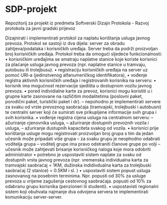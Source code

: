 # SDP-projekt
Repozitorij za projekt iz predmeta Softverski Dizajn Protokola - Razvoj protokola za javni gradski prijevoz


Dizajnirati i implementirati protokol za naplatu korištanja usluga javnog prevoza. Protokol se sastoji iz dva
dijela: server za obradu zahtjeva/podataka i korisničkih uređaja. Server treba da podrži proizvoljan broj
korisničkih uređaja. Protokol treba da omogući sljedeće funkcionalnosti:
• korisničkim uređajima se smatraju naplatne stanice koje koriste korisnici za plaćanje usluga javnog prevoza
(npr. naplatne stanice u tramvaju, autobusu ili trolejbusu).
• registraciju korisničkih uređaja na server uz pomoć URI-a (jedinstvenog alfanumeričkog identifikatora),
• vođenje registra aktivnih korisničkih uređaja i registrovanih korisnika na serveru:
• korisnik ima mogućnost rezervacije sjedišta u dostupnom vozilu javnog prevoza.
• pored individialne karte za prevoz, korisnici mogu koristiti u i grupne karte zasnovane na različitim
modalitetima (poslovni paket, porodični paket, turistički paket i dr).
– nepohodno je implementirati servere za svaku od vrste prevoznog saobraćaja (tramvajski, trolejbuski
i autobusni) te centralni server koji će sumirati sve prikupljene informacije svih grupa i svih korisnika.
• vođenje registra cijena usluga na centralnom serveru:
– ažuriranje cjenovnika usluga,
– ažuriranje dostupnih prevoznih vozila i usluga,
– ažuriranje dustupnih kapaciteta svakog od vozila.
• korisnici prije korištanja usluge mogu registrovati proizvoljan broj grupa s tim da jedan učesnik može
pripadati više grupa
– za svaku grupu je neophodno odabrati voditelja grupa
– voditelj grupe ima pravo odstraniti članove grupe po volji
– učesnik može zahtjevati brisanje korisničkog naloga koje mora odobriti administrator
• potrebno je uspostaviti sistem naplate za svaku od dostupnih vrsta javnog prevoza (npr. vremenska
individualna karta za tramvajski saobraćaj = 1KM, dužinska indidivdualna karta za trolejbuski saobraćaj
(2 stanice) = 0.5KM i sl. )
• uspostaviti sistem popust usluga zasnovanog na posebnim terminima. Npr. popusti od 30% za usluge prevoza u vrijeme zagušenja cestovnog saobraćaja. popusti od 10% za odabranu grupu korisnika (penzioneri
ili studenti).
• uspostavisti regionalni sistem koji obuhvata najmanje dva odvojena servera te implementirati komunikaciju
server-server.
